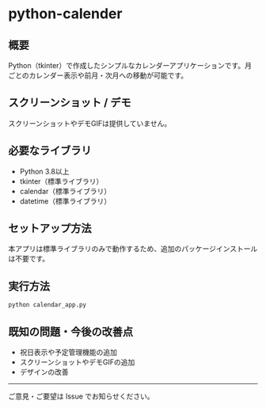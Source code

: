 # python-calender

## 概要
Python（tkinter）で作成したシンプルなカレンダーアプリケーションです。月ごとのカレンダー表示や前月・次月への移動が可能です。

## スクリーンショット / デモ
スクリーンショットやデモGIFは提供していません。

## 必要なライブラリ
- Python 3.8以上
- tkinter（標準ライブラリ）
- calendar（標準ライブラリ）
- datetime（標準ライブラリ）

## セットアップ方法
本アプリは標準ライブラリのみで動作するため、追加のパッケージインストールは不要です。

## 実行方法
```bash
python calendar_app.py
```

## 既知の問題・今後の改善点
- 祝日表示や予定管理機能の追加
- スクリーンショットやデモGIFの追加
- デザインの改善

---
ご意見・ご要望は Issue でお知らせください。
